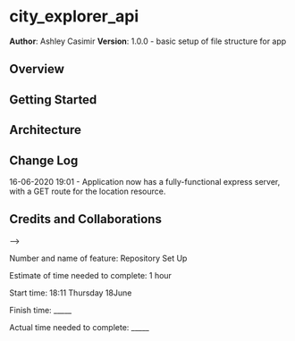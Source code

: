 # city_explorer_api

**Author**: Ashley Casimir
**Version**: 1.0.0 - basic setup of file structure for app

## Overview
<!-- Provide a high level overview of what this application is and why you are building it, beyond the fact that it's an assignment for this class. (i.e. What's your problem domain?) -->

## Getting Started
<!-- What are the steps that a user must take in order to build this app on their own machine and get it running? -->

## Architecture
<!-- Provide a detailed description of the application design. What technologies (languages, libraries, etc) you're using, and any other relevant design information. -->

## Change Log
<!-- <!-- Use this area to document the iterative changes made to your application as each feature is successfully implemented. Use time stamps. Here's an examples: -->

16-06-2020 19:01 - Application now has a fully-functional express server, with a GET route for the location resource.

## Credits and Collaborations
<!-- Give credit (and a link) to other people or resources that helped you build this application. -->
-->



Number and name of feature: Repository Set Up

Estimate of time needed to complete: 1 hour

Start time: 18:11 Thursday 18June

Finish time: _____

Actual time needed to complete: _____